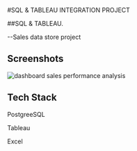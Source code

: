 
#SQL & TABLEAU INTEGRATION PROJECT

##SQL & TABLEAU.

 --Sales data store project


## Screenshots

![dashboard sales performance analysis](https://github.com/user-attachments/assets/9ce87137-85de-49d3-a04b-95bdb1ed6eb8)



## Tech Stack

PostgreeSQL

Tableau

Excel

